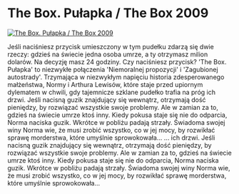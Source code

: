 The Box. Pułapka / The Box 2009 
=============
[![The Box. Pułapka / The Box 2009 ](http://vidos.pl/images/player.gif)](http://vidos.pl/the-box-pulapka-the-box-2009)

 Jeśli naciśniesz przycisk umieszczony w tym pudełku zdarzą się dwie rzeczy: gdzieś na świecie jedna osoba umrze, a ty otrzymasz milion dolarów. Na decyzję masz 24 godziny. Czy naciśniesz przycisk? 'The Box. Pułapka' to niezwykłe połączenia 'Niemoralnej propozycji' i 'Zagubionej autostrady'. Trzymająca w niezwykłym napięciu historia zdesperowanego małżeństwa, Normy i Arthura Lewisów, które staje przed upiornym dylematem w chwili, gdy tajemnicze szklane pudełko trafia na próg ich drzwi. Jeśli nacisną guzik znajdujący się wewnątrz, otrzymają dość pieniędzy, by rozwiązać wszystkie swoje problemy. Ale w zamian za to, gdzieś na świecie umrze ktoś inny. Kiedy pokusa staje się nie do odparcia, Norma naciska guzik. Wkrótce w pobliżu padają strzały. Świadoma swojej winy Norma wie, że musi zrobić wszystko, co w jej mocy, by rozwikłać sprawę morderstwa, które umyślnie sprowokowała...  ... ich drzwi. Jeśli nacisną guzik znajdujący się wewnątrz, otrzymają dość pieniędzy, by rozwiązać wszystkie swoje problemy. Ale w zamian za to, gdzieś na świecie umrze ktoś inny. Kiedy pokusa staje się nie do odparcia, Norma naciska guzik. Wkrótce w pobliżu padają strzały. Świadoma swojej winy Norma wie, że musi zrobić wszystko, co w jej mocy, by rozwikłać sprawę morderstwa, które umyślnie sprowokowała...
